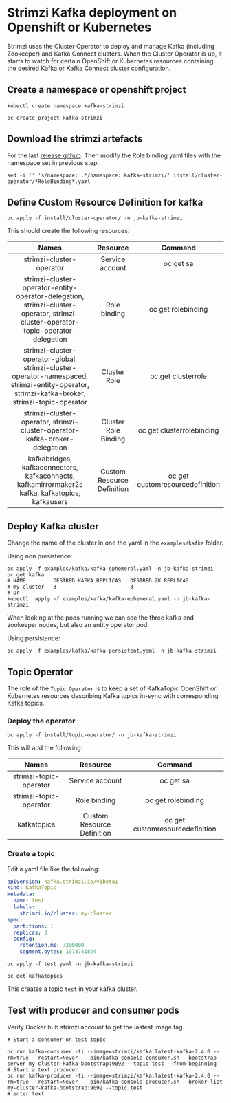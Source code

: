 # Strimzi Kafka deployment on Openshift or Kubernetes

Strimzi uses the Cluster Operator to deploy and manage Kafka (including Zookeeper) and Kafka Connect clusters. When the Cluster Operator is up, it starts to watch for certain OpenShift or Kubernetes resources containing the desired Kafka or Kafka Connect cluster configuration.

## Create a namespace or openshift project

```shell
kubectl create namespace kafka-strimzi

oc create project kafka-strimzi
```

## Download the strimzi artefacts

For the last [release github](https://github.com/strimzi/strimzi-kafka-operator/releases). Then modify the Role binding yaml files with the namespace set in previous step.

```shell
sed -i '' 's/namespace: .*/namespace: kafka-strimzi/' install/cluster-operator/*RoleBinding*.yaml
```

## Define Custom Resource Definition for kafka

```shell
oc apply -f install/cluster-operator/ -n jb-kafka-strimzi
```

This should create the following resources:

| Names | Resource | Command |
| :---: | :---: | :---: |
| strimzi-cluster-operator | Service account | oc get sa |
| strimzi-cluster-operator-entity-operator-delegation, strimzi-cluster-operator, strimzi-cluster-operator-topic-operator-delegation | Role binding | oc get rolebinding |
| strimzi-cluster-operator-global, strimzi-cluster-operator-namespaced, strimzi-entity-operator, strimzi-kafka-broker, strimzi-topic-operator | Cluster Role | oc get clusterrole |
| strimzi-cluster-operator, strimzi-cluster-operator-kafka-broker-delegation | Cluster Role Binding | oc get clusterrolebinding |
| kafkabridges, kafkaconnectors, kafkaconnects, kafkamirrormaker2s kafka, kafkatopics, kafkausers | Custom Resource Definition | oc get customresourcedefinition |

## Deploy Kafka cluster

Change the name of the cluster in one the yaml in the `examples/kafka` folder.

Using non presistence:

```shell
oc apply -f examples/kafka/kafka-ephemeral.yaml -n jb-kafka-strimzi
oc get kafka
# NAME         DESIRED KAFKA REPLICAS   DESIRED ZK REPLICAS
# my-cluster   3                        3
# Or
kubectl  apply -f examples/kafka/kafka-ephemeral.yaml -n jb-kafka-strimzi
```

When looking at the pods running we can see the three kafka and zookeeper nodes, but also an entity operator pod.

Using persistence:

```shell
oc apply -f examples/kafka/kafka-persistent.yaml -n jb-kafka-strimzi
```

## Topic Operator

The role of the `Topic Operator` is to keep a set of KafkaTopic OpenShift or Kubernetes resources describing Kafka topics in-sync with corresponding Kafka topics.

### Deploy the operator

```shell
oc apply -f install/topic-operator/ -n jb-kafka-strimzi
```

This will add the following:

| Names | Resource | Command |
| :---: | :---: | :---: |
| strimzi-topic-operator | Service account | oc get sa |
| strimzi-topic-operator| Role binding | oc get rolebinding |
| kafkatopics | Custom Resource Definition | oc get customresourcedefinition |

### Create a topic

Edit a yaml file like the following:

```yaml
apiVersion: kafka.strimzi.io/v1beta1
kind: KafkaTopic
metadata:
  name: test
  labels:
    strimzi.io/cluster: my-cluster
spec:
  partitions: 1
  replicas: 3
  config:
    retention.ms: 7200000
    segment.bytes: 1073741824
```

```shell
oc apply -f test.yaml -n jb-kafka-strimzi

oc get kafkatopics
```

This creates a topic `test` in your kafka cluster.

## Test with producer and consumer pods

Verify Docker hub strimzi account to get the lastest image tag.

```shell
# Start a consumer on test topic

oc run kafka-consumer -ti --image=strimzi/kafka:latest-kafka-2.4.0 --rm=true --restart=Never -- bin/kafka-console-consumer.sh --bootstrap-server my-cluster-kafka-bootstrap:9092 --topic test --from-beginning
# Start a text producer
oc run kafka-producer -ti --image=strimzi/kafka:latest-kafka-2.4.0 --rm=true --restart=Never -- bin/kafka-console-producer.sh --broker-list my-cluster-kafka-bootstrap:9092 --topic test
# enter text
```
